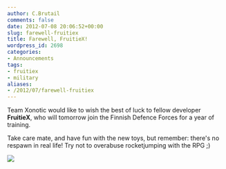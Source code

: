 ```yaml
---
author: C.Brutail
comments: false
date: 2012-07-08 20:06:52+00:00
slug: farewell-fruitiex
title: Farewell, FruitieX!
wordpress_id: 2698
categories:
- Announcements
tags:
- fruitiex
- military
aliases:
- /2012/07/farewell-fruitiex
---
```


Team Xonotic would like to wish the best of luck to fellow developer **FruitieX**, who will tomorrow join the Finnish Defence Forces for a year of training. 

Take care mate, and have fun with the new toys, but remember: there's no respawn in real life! Try not to overabuse rocketjumping with the RPG ;)

[
![](/m/uploads/2012/07/salute-500x400.jpg)](/m/uploads/2012/07/salute.jpg)
